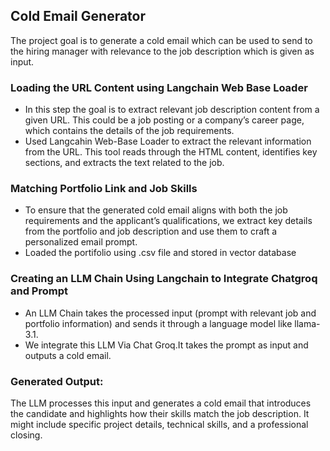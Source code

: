 ## Cold Email Generator
The project goal is to generate a cold email which can be used to send to the hiring manager with relevance to the job description which is given as input.

###  Loading the URL Content using Langchain Web Base Loader
* In this step the goal is to extract relevant job description content from a given URL. This could be a job posting or a company’s career page, which contains the details of the job requirements.
* Used Langcahin Web-Base Loader to extract the relevant information from the URL. This tool reads through the HTML content, identifies key sections, and extracts the text related to the job.

### Matching Portfolio Link and Job Skills
* To ensure that the generated cold email aligns with both the job requirements and the applicant’s qualifications, we extract key details from the portfolio and job description and use them to craft a personalized email prompt.
* Loaded the portifolio using .csv file and stored in vector database

### Creating an LLM Chain Using Langchain to Integrate Chatgroq and Prompt
* An LLM Chain takes the processed input (prompt with relevant job and portfolio information) and sends it through a language model like llama-3.1.
* We integrate this LLM Via Chat Groq.It takes the prompt as input and outputs a cold email.

### Generated Output:
The LLM processes this input and generates a cold email that introduces the candidate and highlights how their skills match the job description. It might include specific project details, technical skills, and a professional closing.
